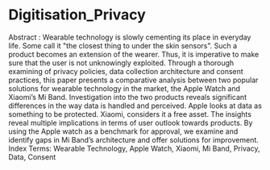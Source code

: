 # Digitisation_Privacy

Abstract :
Wearable technology is slowly cementing its place in everyday life. Some call it "the closest thing to under the skin sensors". Such a product becomes an extension of the wearer. Thus, it is imperative to make sure that the user is not unknowingly exploited. Through a thorough examining of privacy policies, data collection architecture and consent practices, this paper presents a comparative analysis between two popular solutions for wearable technology in the market, the Apple Watch and Xiaomi’s Mi Band. Investigation into the two products reveals significant differences in the way data is handled and perceived. Apple looks at data as something to be protected. Xiaomi, considers it a free asset. The insights reveal multiple implications in terms of user outlook towards products. By using the Apple watch as a benchmark for approval, we examine and identify gaps in Mi Band’s architecture and offer solutions for improvement. Index Terms: Wearable Technology, Apple Watch, Xiaomi, Mi Band, Privacy, Data, Consent
